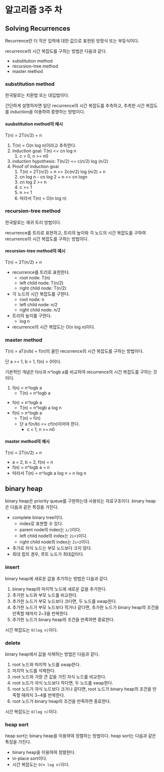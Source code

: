 # 알고리즘 3주 차

## Solving Recurrences

Recurrence란 더 작은 입력에 대한 값으로 표현된 방정식 또는 부등식이다.

recurrence의 시간 복잡도를 구하는 방법은 다음과 같다.

- substitution method
- recursion-tree method
- master method

### substitution method

한국말로는 치환법 또는 대입법이다.

간단하게 설명하자면 일단 recurrence의 시간 복잡도를 추측하고, 추측한 시간 복잡도를 induction을 이용하여 증명하는 방법이다.

#### suubstitution method의 예시

T(n) = 2T(n/2) + n

1. T(n) = O(n log n)이라고 추측한다.
2. Induction goal: T(n) <= cn log n
   1. c > 0, n >= n0
3. induction hypothesis: T(n/2) <= c(n/2) log (n/2)
4. Proof of induction goal
   1. T(n) = 2T(n/2) + n <= 2c(n/2) log (n/2) + n
   2. cn log n - cn log 2 + n <= cn logn
   3. cn log 2 >= n
   4. c >= 1
   5. n >= 1
   6. 따라서 T(n) = O(n log n)

### recursion-tree method

한국말로는 재귀 트리 방법이다.

recurrence를 트리로 표현하고, 트리의 높이와 각 노드의 시간 복잡도를 구하여 recurrence의 시간 복잡도를 구하는 방법이다.

#### recursion-tree method의 예시

T(n) = 2T(n/2) + n

- recurrence를 트리로 표현한다.
  - root node: T(n)
  - left child node: T(n/2)
  - right child node: T(n/2)
- 각 노드의 시간 복잡도를 구한다.
  - root node: n
  - left child node: n/2
  - right child node: n/2
- 트리의 높이를 구한다.
  - log n
- recurrence의 시간 복잡도는 O(n log n)이다.

### master method

T(n) = aT(n/b) + f(n)의 꼴인 recurrence의 시간 복잡도를 구하는 방법이다.

단 a >= 1, b > 1, f(n) > 0이다.

기본적인 개념은 f(n)과 n^logb a를 비교하여 recurrence의 시간 복잡도를 구하는 것이다.

1. f(n) < n^logb a
   - T(n) = n^logb a

- f(n) = n^logb a
  - T(n) = n^logb a log n
- f(n) > n^logb a
  - T(n) = f(n)
  - 단 a f(n/b) <= cf(n)이어야 한다.
    - c < 1, n >= n0

#### master method의 예시

T(n) = 2T(n/2) + n

- a = 2, b = 2, f(n) = n
- f(n) = n^logb a = n
- 따라서 T(n) = n^logb a log n = n log n

## binary heap

binary heap은 priority queue를 구현하는데 사용되는 자료구조이다. binary heap은 다음과 같은 특징을 가진다.

- complete binary tree이다.
  - index로 표현할 수 있다.
  - parent node의 index는 `i/2`이다.
  - left child node의 index는 `2i+1`이다.
  - right child node의 index는 `2i+2`이다.
- 추가로 자식 노드는 부모 노드보다 크지 않다.
- 최대 힙의 경우, 루트 노드가 최대값이다.

### insert

binary heap에 새로운 값을 추가하는 방법은 다음과 같다.

1. binary heap의 마지막 노드에 새로운 값을 추가한다.
2. 추가한 노드와 부모 노드를 비교한다.
3. 추가한 노드가 부모 노드보다 크다면, 두 노드를 swap한다.
4. 추가한 노드가 부모 노드보다 작거나 같다면, 추가한 노드가 binary heap의 조건을 만족할 때까지 2~3을 반복한다.
5. 추가한 노드가 binary heap의 조건을 만족하면 종료한다.

시간 복잡도는 `O(log n)`이다.

### delete

binary heap에서 값을 삭제하는 방법은 다음과 같다.

1. root 노드와 마지막 노드를 swap한다.
2. 마지막 노드를 삭제한다.
3. root 노드와 가장 큰 값을 가진 자식 노드를 비교한다.
4. root 노드가 자식 노드보다 작다면, 두 노드를 swap한다.
5. root 노드가 자식 노드보다 크거나 같다면, root 노드가 binary heap의 조건을 만족할 때까지 3~4를 반복한다.
6. root 노드가 binary heap의 조건을 만족하면 종료한다.

시간 복잡도는 `O(log n)`이다.

### heap sort

heap sort는 binary heap을 이용하여 정렬하는 방법이다. heap sort는 다음과 같은 특징을 가진다.

- binary heap을 이용하여 정렬한다.
- in-place sort이다.
- 시간 복잡도는 `O(n log n)`이다.
